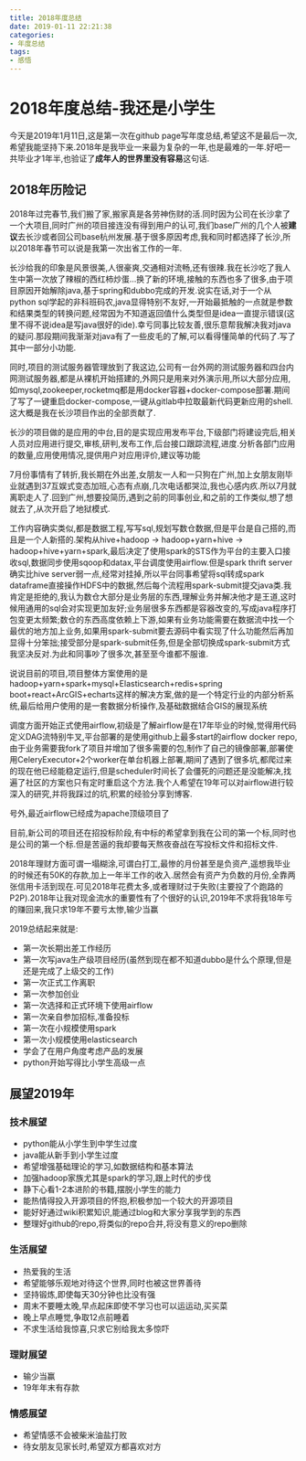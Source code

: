 ```yaml
---
title: 2018年度总结
date: 2019-01-11 22:21:38
categories:
- 年度总结
tags:
- 感悟
---
```


# 2018年度总结-我还是小学生

今天是2019年1月11日,这是第一次在github page写年度总结,希望这不是最后一次,希望我能坚持下来.2018年是我毕业一来最为复杂的一年,也是最难的一年.好吧一共毕业才1年半,也验证了**成年人的世界里没有容易**这句话.

<!-- more -->

## 2018年历险记

2018年过完春节,我们搬了家,搬家真是各劳神伤财的活.同时因为公司在长沙拿了一个大项目,同时广州的项目接连没有得到用户的认可,我们base广州的几个人被**建议**去长沙或者回公司base杭州发展.基于很多原因考虑,我和同时都选择了长沙,所以2018年春节可以说是我第一次出省工作的一年.

长沙给我的印象是风景很美,人很豪爽,交通相对流畅,还有很辣.我在长沙吃了我人生中第一次放了辣椒的西红柿炒蛋...换了新的环境,接触的东西也多了很多,由于项目原因开始解除java,基于spring和dubbo完成的开发.说实在话,对于一个从python sql学起的非科班码农,java显得特别不友好,一开始最抵触的一点就是参数和结果类型的转换问题,经常因为不知道返回值什么类型但是idea一直提示错误(这里不得不说idea是写java很好的ide).幸亏同事比较友善,很乐意帮我解决我对java的疑问.那段期间我渐渐对java有了一些皮毛的了解,可以看得懂简单的代码了.写了其中一部分小功能.

同时,项目的测试服务器管理放到了我这边,公司有一台外网的测试服务器和四台内网测试服务器,都是从裸机开始搭建的,外网只是用来对外演示用,所以大部分应用,如mysql,zookeeper,rocketmq都是用docker容器+docker-compose部署.期间了写了一键重启docker-compose,一键从gitlab中拉取最新代码更新应用的shell.这大概是我在长沙项目作出的全部贡献了.

长沙的项目做的是应用的中台,目的是实现应用发布平台,下级部门将建设完后,相关人员对应用进行提交,审核,研判,发布工作,后台接口跟踪流程,进度.分析各部门应用的数量,应用使用情况,提供用户对应用评价,建议等功能

7月份事情有了转折,我长期在外出差,女朋友一人和一只狗在广州,加上女朋友刚毕业就遇到37互娱式变态加班,心态有点崩,几次电话都哭泣,我也心感内疚.所以7月就离职走人了.回到广州,想要投简历,遇到之前的同事创业,和之前的工作类似,想了想就去了,从次开启了地狱模式.

工作内容确实类似,都是数据工程,写写sql,规划写数仓数据,但是平台是自己搭的,而且是一个人新搭的.架构从hive+hadoop -> hadoop+yarn+hive -> hadoop+hive+yarn+spark,最后决定了使用spark的STS作为平台的主要入口接收sql,数据同步使用sqoop和datax,平台调度使用airflow.但是spark thrift server确实比hive server弱一点,经常对挂掉,所以平台同事希望将sql转成spark dataframe直接操作HDFS中的数据,然后每个流程用spark-submit提交java类.我肯定是拒绝的,我认为数仓大部分是业务层的东西,理解业务并解决他才是王道,这时候用通用的sql会对实现更加友好;业务层很多东西都是容器改变的,写成java程序打包变更太频繁;数仓的东西高度依赖上下游,如果有业务功能需要在数据流中找一个最优的地方加上业务,如果用spark-submit要去源码中看实现了什么功能然后再加显得十分笨拙;接受部分是spark-submit任务,但是全部切换成spark-submit方式我坚决反对.为此和同事吵了很多次,甚至至今谁都不服谁.

说说目前的项目,项目整体方案使用的是hadoop+yarn+spark+mysql+Elasticsearch+redis+spring boot+react+ArcGIS+echarts这样的解决方案,做的是一个特定行业的内部分析系统,最后给用户使用的是一套数据分析操作,及基础数据结合GIS的展现系统

调度方面开始正式使用airflow,初级是了解airflow是在17年毕业的时候,觉得用代码定义DAG流特别牛叉,平台部署的是使用github上最多start的airflow docker repo,由于业务需要我fork了项目并增加了很多需要的包,制作了自己的镜像部署,部署使用CeleryExecutor+2个worker在单台机器上部署,期间了遇到了很多坑,都爬过来的现在他已经能稳定运行,但是scheduler时间长了会僵死的问题还是没能解决,找遍了社区的方案也只有定时重启这个方法.我个人希望在19年可以对airflow进行较深入的研究,并将我踩过的坑,积累的经验分享到博客.

号外,最近airflow已经成为apache顶级项目了

目前,新公司的项目还在招投标阶段,有中标的希望拿到我在公司的第一个标,同时也是公司的第一个标.但是苦逼的我却要每天熬夜奋战在写投标文件和招标文件.

2018年理财方面可谓一塌糊涂,可谓白打工,最惨的月份甚至是负资产,遥想我毕业的时候还有50K的存款,加上一年半工作的收入.居然会有资产为负数的月份,全靠两张信用卡活到现在.可见2018年花费太多,或者理财过于失败(主要投了个跑路的P2P).2018年让我对现金流水的重要性有了个很好的认识,2019年不求将我18年亏的赚回来,我只求19年不要亏太惨,输少当赢

2019总结起来就是:

* 第一次长期出差工作经历
* 第一次写java生产级项目经历(虽然到现在都不知道dubbo是什么个原理,但是还是完成了上级交的工作)
* 第一次正式工作离职
* 第一次参加创业
* 第一次选择和正式环境下使用airflow
* 第一次亲自参加招标,准备投标
* 第一次在小规模使用spark
* 第一次小规模使用elasticsearch
* 学会了在用户角度考虑产品的发展
* python开始写得比小学生高级一点

## 展望2019年

### 技术展望

* python能从小学生到中学生过度
* java能从新手到小学生过度
* 希望增强基础理论的学习,如数据结构和基本算法
* 加强hadoop家族尤其是spark的学习,跟上时代的步伐
* 静下心看1-2本进阶的书籍,摆脱小学生的能力
* 能热情得投入开源项目的怀抱,积极参加一个较大的开源项目
* 能好好通过wiki积累知识,能通过blog和大家分享我学到的东西
* 整理好github的repo,将类似的repo合并,将没有意义的repo删除

### 生活展望

* 热爱我的生活
* 希望能够乐观地对待这个世界,同时也被这世界善待
* 坚持锻炼,即使每天30分钟也比没有强
* 周末不要睡太晚,早点起床即使不学习也可以运运动,买买菜
* 晚上早点睡觉,争取12点前睡着
* 不求生活给我惊喜,只求它别给我太多惊吓

### 理财展望

* 输少当赢
* 19年年末有存款

### 情感展望

* 希望情感不会被柴米油盐打败
* 待女朋友见家长时,希望双方都喜欢对方

